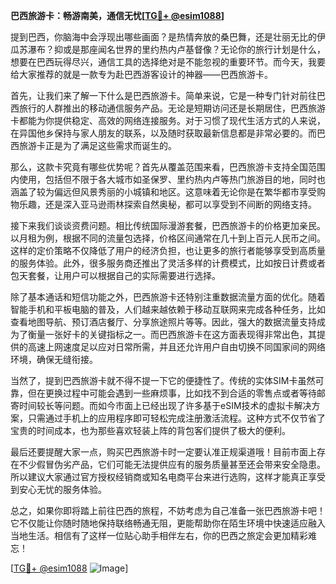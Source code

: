 **巴西旅游卡：畅游南美，通信无忧[[TG💪+ @esim1088](https://t.me/s/esim1088)]**

提到巴西，你脑海中会浮现出哪些画面？是热情奔放的桑巴舞，还是壮丽无比的伊瓜苏瀑布？抑或是那座闻名世界的里约热内卢基督像？无论你的旅行计划是什么，想要在巴西玩得尽兴，通信工具的选择绝对是不能忽视的重要环节。而今天，我要给大家推荐的就是一款专为赴巴西游客设计的神器——巴西旅游卡。

首先，让我们来了解一下什么是巴西旅游卡。简单来说，它是一种专门针对前往巴西旅行的人群推出的移动通信服务产品。无论是短期访问还是长期居住，巴西旅游卡都能为你提供稳定、高效的网络连接服务。对于习惯了现代生活方式的人来说，在异国他乡保持与家人朋友的联系，以及随时获取最新信息都是非常必要的。而巴西旅游卡正是为了满足这些需求而诞生的。

那么，这款卡究竟有哪些优势呢？首先从覆盖范围来看，巴西旅游卡支持全国范围内使用，包括但不限于各大城市如圣保罗、里约热内卢等热门旅游目的地，同时也涵盖了较为偏远但风景秀丽的小城镇和地区。这意味着无论你是在繁华都市享受购物乐趣，还是深入亚马逊雨林探索自然奥秘，都可以享受到不间断的网络支持。

接下来我们谈谈资费问题。相比传统国际漫游套餐，巴西旅游卡的价格更加亲民。以月租为例，根据不同的流量包选择，价格区间通常在几十到上百元人民币之间。这样的定价策略不仅降低了用户的经济负担，也让更多的旅行者能够享受到高质量的服务体验。此外，很多服务商还推出了灵活多样的计费模式，比如按日计费或者包天套餐，让用户可以根据自己的实际需要进行选择。

除了基本通话和短信功能之外，巴西旅游卡还特别注重数据流量方面的优化。随着智能手机和平板电脑的普及，人们越来越依赖于移动互联网来完成各种任务，比如查看地图导航、预订酒店餐厅、分享旅途照片等等。因此，强大的数据流量支持成为了衡量一张好卡的关键指标之一。而巴西旅游卡在这方面表现得非常出色，其提供的高速上网速度足以应对日常所需，并且还允许用户自由切换不同国家间的网络环境，确保无缝衔接。

当然了，提到巴西旅游卡就不得不提一下它的便捷性了。传统的实体SIM卡虽然可靠，但在更换过程中可能会遇到一些麻烦事，比如找不到合适的零售点或者等待邮寄时间较长等问题。而如今市面上已经出现了许多基于eSIM技术的虚拟卡解决方案，只需通过手机上的应用程序即可轻松完成注册激活流程。这种方式不仅节省了宝贵的时间成本，也为那些喜欢轻装上阵的背包客们提供了极大的便利。

最后还要提醒大家一点，购买巴西旅游卡时一定要认准正规渠道哦！目前市面上存在不少假冒伪劣产品，它们可能无法提供应有的服务质量甚至还会带来安全隐患。所以建议大家通过官方授权经销商或知名电商平台来进行选购，这样才能真正享受到安心无忧的服务体验。

总之，如果你即将踏上前往巴西的旅程，不妨考虑为自己准备一张巴西旅游卡吧！它不仅能让你随时随地保持联络畅通无阻，更能帮助你在陌生环境中快速适应融入当地生活。相信有了这样一位贴心助手相伴左右，你的巴西之旅定会更加精彩难忘！

[[TG💪+ @esim1088](https://t.me/s/esim1088) ![Image](https://i.postimg.cc/4NQfJmqS/Snipaste-2025-05-13-00-14-12.png)]
